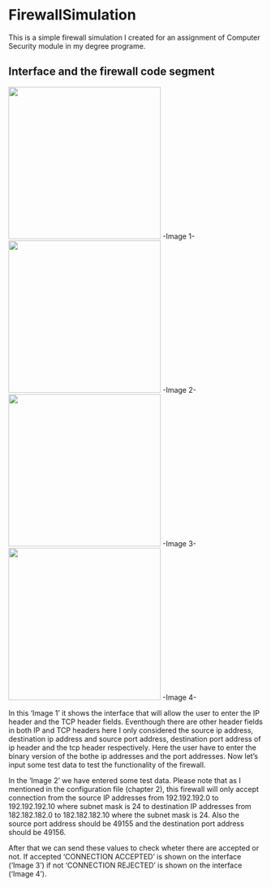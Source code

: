# FirewallSimulation

This is a simple firewall simulation I created for an assignment of Computer Security module in my degree programe.

## Interface and the firewall code segment 

<image src = 'images/Capture.png' height = '300'> -Image 1-
<image src = 'images/Capture1.png' height = '300'> -Image 2-
<image src = 'images/accepted.png' height = '300'> -Image 3-    
<image src = 'images/rejected.png' height = '300'> -Image 4-

In this ‘Image 1’ it shows the interface that will allow the user to enter the IP header and the TCP header fields. Eventhough there are other header fields in both IP and TCP headers here I only considered the source ip address, destination ip address and source port address, destination port address of ip header and the tcp header respectively. Here the user have to enter the binary version of the bothe ip addresses and the port addresses. Now let’s input some test data to test the functionality of the firewall.

In the ‘Image 2’ we have entered some test data. Please note that as I mentioned in the configuration file (chapter 2), this firewall will only accept connection from the source IP addresses from 192.192.192.0 to 192.192.192.10 where subnet mask is 24 to destination IP addresses from 182.182.182.0 to 182.182.182.10 where the subnet mask is 24. Also the source port address should be 49155 and the destination port address should be 49156.

After that we can send these values to check wheter there are accepted or not. If accepted ‘CONNECTION ACCEPTED’ is shown on the interface (‘Image 3’) if not ‘CONNECTION REJECTED’ is shown on the interface (‘Image 4’).

